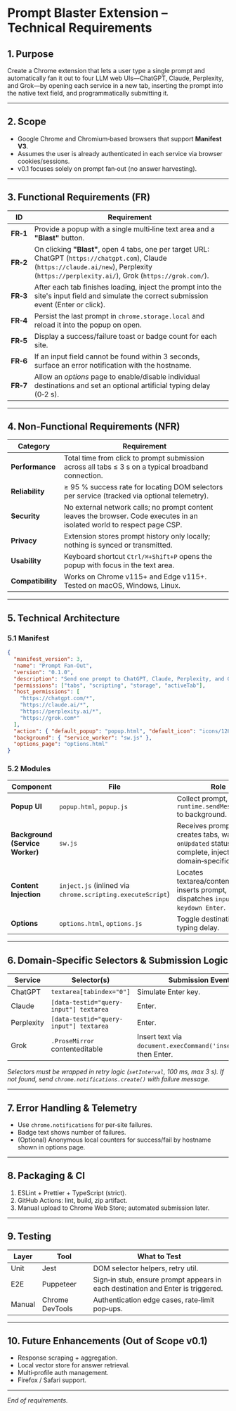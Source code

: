 # Prompt Blaster Extension – Technical Requirements

## 1. Purpose

Create a Chrome extension that lets a user type a single prompt and automatically fan it out to four LLM web UIs—ChatGPT, Claude, Perplexity, and Grok—by opening each service in a new tab, inserting the prompt into the native text field, and programmatically submitting it.

---

## 2. Scope

* Google Chrome and Chromium‑based browsers that support **Manifest V3**.
* Assumes the user is already authenticated in each service via browser cookies/sessions.
* v0.1 focuses solely on prompt fan‑out (no answer harvesting).

---

## 3. Functional Requirements (FR)

| ID       | Requirement                                                                                                                                                                                                                                            |
| -------- | ------------------------------------------------------------------------------------------------------------------------------------------------------------------------------------------------------------------------------------------------------ |
| **FR‑1** | Provide a popup with a single multi‑line text area and a **"Blast"** button.                                                                                                                                                                           |
| **FR‑2** | On clicking **"Blast"**, open 4 tabs, one per target URL: ChatGPT (`https://chatgpt.com`), Claude (`https://claude.ai/new`), Perplexity (`https://perplexity.ai/`), Grok (`https://grok.com/`). |
| **FR‑3** | After each tab finishes loading, inject the prompt into the site's input field and simulate the correct submission event (Enter or click).                                                                                                             |
| **FR‑4** | Persist the last prompt in `chrome.storage.local` and reload it into the popup on open.                                                                                                                                                                |
| **FR‑5** | Display a success/failure toast or badge count for each site.                                                                                                                                                                                          |
| **FR‑6** | If an input field cannot be found within 3 seconds, surface an error notification with the hostname.                                                                                                                                                   |
| **FR‑7** | Allow an *options* page to enable/disable individual destinations and set an optional artificial typing delay (0‑2 s).                                                                                                                                 |

---

## 4. Non‑Functional Requirements (NFR)

| Category          | Requirement                                                                                                              |
| ----------------- | ------------------------------------------------------------------------------------------------------------------------ |
| **Performance**   | Total time from click to prompt submission across all tabs ≤ 3 s on a typical broadband connection.                      |
| **Reliability**   | ≥ 95 % success rate for locating DOM selectors per service (tracked via optional telemetry).                             |
| **Security**      | No external network calls; no prompt content leaves the browser. Code executes in an isolated world to respect page CSP. |
| **Privacy**       | Extension stores prompt history only locally; nothing is synced or transmitted.                                          |
| **Usability**     | Keyboard shortcut `Ctrl/⌘+Shift+P` opens the popup with focus in the text area.                                          |
| **Compatibility** | Works on Chrome v115+ and Edge v115+. Tested on macOS, Windows, Linux.                                                   |

---

## 5. Technical Architecture

### 5.1 Manifest

```json
{
  "manifest_version": 3,
  "name": "Prompt Fan‑Out",
  "version": "0.1.0",
  "description": "Send one prompt to ChatGPT, Claude, Perplexity, and Grok in parallel.",
  "permissions": ["tabs", "scripting", "storage", "activeTab"],
  "host_permissions": [
    "https://chatgpt.com/*",
    "https://claude.ai/*",
    "https://perplexity.ai/*",
    "https://grok.com*"
  ],
  "action": { "default_popup": "popup.html", "default_icon": "icons/128.png" },
  "background": { "service_worker": "sw.js" },
  "options_page": "options.html"
}
```

### 5.2 Modules

| Component                       | File                                                       | Role                                                                                                    |
| ------------------------------- | ---------------------------------------------------------- | ------------------------------------------------------------------------------------------------------- |
| **Popup UI**                    | `popup.html`, `popup.js`                                   | Collect prompt, send `runtime.sendMessage()` to background.                                             |
| **Background (Service Worker)** | `sw.js`                                                    | Receives prompt, creates tabs, waits for `onUpdated` status complete, injects domain‑specific script. |
| **Content Injection**           | `inject.js` (inlined via `chrome.scripting.executeScript`) | Locates textarea/contenteditable, inserts prompt, dispatches `input` + `keydown Enter`.                 |
| **Options**                     | `options.html`, `options.js`                               | Toggle destinations, typing delay.                                                                      |

---

## 6. Domain‑Specific Selectors & Submission Logic

| Service    | Selector(s)                            | Submission Event                                                    |
| ---------- | -------------------------------------- | ------------------------------------------------------------------- |
| ChatGPT    | `textarea[tabindex="0"]`               | Simulate Enter key.                                                 |
| Claude     | `[data-testid="query-input"] textarea` | Enter.                                                              |
| Perplexity | `[data-testid="query-input"] textarea` | Enter.                                                              |
| Grok       | `.ProseMirror` contenteditable         | Insert text via `document.execCommand('insertText')`, then Enter.   |

*Selectors must be wrapped in retry logic (`setInterval`, 100 ms, max 3 s).*
*If not found, send `chrome.notifications.create()` with failure message.*

---

## 7. Error Handling & Telemetry

* Use `chrome.notifications` for per‑site failures.
* Badge text shows number of failures.
* (Optional) Anonymous local counters for success/fail by hostname shown in options page.

---

## 8. Packaging & CI

1. ESLint + Prettier + TypeScript (strict).
2. GitHub Actions: lint, build, zip artifact.
3. Manual upload to Chrome Web Store; automated submission later.

---

## 9. Testing

| Layer  | Tool            | What to Test                                                                    |
| ------ | --------------- | ------------------------------------------------------------------------------- |
| Unit   | Jest            | DOM selector helpers, retry util.                                               |
| E2E    | Puppeteer       | Sign‑in stub, ensure prompt appears in each destination and Enter is triggered. |
| Manual | Chrome DevTools | Authentication edge cases, rate‑limit pop‑ups.                                  |

---

## 10. Future Enhancements (Out of Scope v0.1)

* Response scraping + aggregation.
* Local vector store for answer retrieval.
* Multi‑profile auth management.
* Firefox / Safari support.

---

*End of requirements.*

